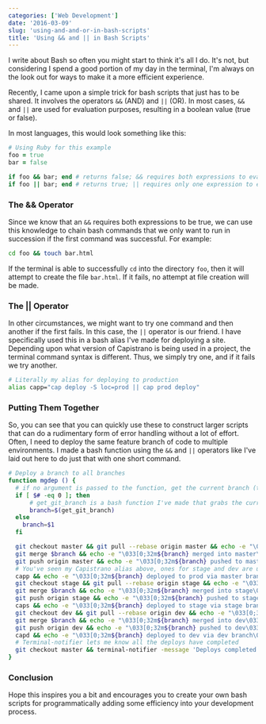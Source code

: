 ```yaml
---
categories: ['Web Development']
date: '2016-03-09'
slug: 'using-and-and-or-in-bash-scripts'
title: 'Using && and || in Bash Scripts'
---
```


I write about Bash so often you might start to think it's all I do. It's not, but considering I spend a good portion of my day in the terminal, I'm always on the look out for ways to make it a more efficient experience.

Recently, I came upon a simple trick for bash scripts that just has to be shared. It involves the operators `&&` (AND) and `||` (OR). In most cases, `&&` and `||` are used for evaluation purposes, resulting in a boolean value (true or false).

In most languages, this would look something like this:

```ruby
# Using Ruby for this example
foo = true
bar = false

if foo && bar; end # returns false; && requires both expressions to evaluate to true
if foo || bar; end # returns true; || requires only one expression to evaluate to true

```

### The && Operator

Since we know that an `&&` requires both expressions to be true, we can use this knowledge to chain bash commands that we only want to run in succession if the first command was successful. For example:

```bash
cd foo && touch bar.html

```

If the terminal is able to successfully `cd` into the directory `foo`, then it will attempt to create the file `bar.html`. If it fails, no attempt at file creation will be made.

### The || Operator

In other circumstances, we might want to try one command and then another if the first fails. In this case, the `||` operator is our friend. I have specifically used this in a bash alias I've made for deploying a site. Depending upon what version of Capistrano is being used in a project, the terminal command syntax is different. Thus, we simply try one, and if it fails we try another.

```bash
# Literally my alias for deploying to production
alias capp="cap deploy -S loc=prod || cap prod deploy"

```

### Putting Them Together

So, you can see that you can quickly use these to construct larger scripts that can do a rudimentary form of error handling without a lot of effort. Often, I need to deploy the same feature branch of code to multiple environments. I made a bash function using the `&&` and `||` operators like I've laid out here to do just that with one short command.

```bash
# Deploy a branch to all branches
function mgdep () {
  # if no argument is passed to the function, get the current branch (the feature branch)
  if [ $# -eq 0 ]; then
      # get_git_branch is a bash function I've made that grabs the current branch
      branch=$(get_git_branch)
  else
    branch=$1
  fi

  git checkout master && git pull --rebase origin master && echo -e "\033[0;32mMaster checked out and pulled\033[0m"
  git merge $branch && echo -e "\033[0;32m${branch} merged into master\033[0m"
  git push origin master && echo -e "\033[0;32m${branch} pushed to master\033[0m"
  # You've seen my Capistrano alias above, ones for stage and dev are used further down
  capp && echo -e "\033[0;32m${branch} deployed to prod via master branch\033[0m"
  git checkout stage && git pull --rebase origin stage && echo -e "\033[0;32mStage checked out and pulled\033[0m"
  git merge $branch && echo -e "\033[0;32m${branch} merged into stage\033[0m"
  git push origin stage && echo -e "\033[0;32m${branch} pushed to stage\033[0m"
  caps && echo -e "\033[0;32m${branch} deployed to stage via stage branch\033[0m"
  git checkout dev && git pull --rebase origin dev && echo -e "\033[0;32mDev checked out and pulled\033[0m"
  git merge $branch && echo -e "\033[0;32m${branch} merged into dev\033[0m"
  git push origin dev && echo -e "\033[0;32m${branch} pushed to dev\033[0m"
  capd && echo -e "\033[0;32m${branch} deployed to dev via dev branch\033[0m"
  # Terminal-notifier lets me know all the deploys have completed
  git checkout master && terminal-notifier -message 'Deploys completed. Master checked out.' -sound 'default'
}

```

### Conclusion

Hope this inspires you a bit and encourages you to create your own bash scripts for programmatically adding some efficiency into your development process.
